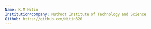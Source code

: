 ```yaml
---
Name: K.M Nitin
Institution/company: Muthoot Institute of Technology and Science
Github: https://github.com/Nitin320
---
```

